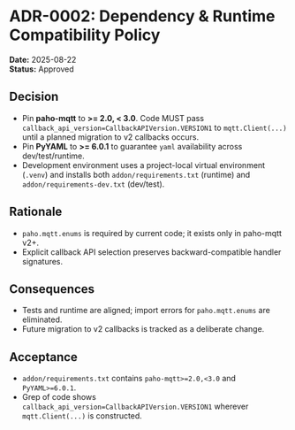 # ADR-0002: Dependency & Runtime Compatibility Policy

**Date:** 2025-08-22  
**Status:** Approved

## Decision
- Pin **paho-mqtt** to **>= 2.0, < 3.0**. Code MUST pass `callback_api_version=CallbackAPIVersion.VERSION1`
  to `mqtt.Client(...)` until a planned migration to v2 callbacks occurs.
- Pin **PyYAML** to **>= 6.0.1** to guarantee `yaml` availability across dev/test/runtime.
- Development environment uses a project-local virtual environment (`.venv`) and installs
  both `addon/requirements.txt` (runtime) and `addon/requirements-dev.txt` (dev/test).

## Rationale
- `paho.mqtt.enums` is required by current code; it exists only in paho-mqtt v2+.
- Explicit callback API selection preserves backward-compatible handler signatures.

## Consequences
- Tests and runtime are aligned; import errors for `paho.mqtt.enums` are eliminated.
- Future migration to v2 callbacks is tracked as a deliberate change.

## Acceptance
- `addon/requirements.txt` contains `paho-mqtt>=2.0,<3.0` and `PyYAML>=6.0.1`.
- Grep of code shows `callback_api_version=CallbackAPIVersion.VERSION1` wherever `mqtt.Client(...)` is constructed.
